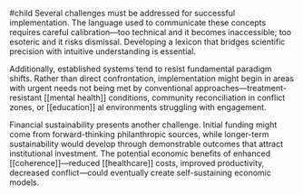#child 
Several challenges must be addressed for successful implementation. The language used to communicate these concepts requires careful calibration—too technical and it becomes inaccessible; too esoteric and it risks dismissal. Developing a lexicon that bridges scientific precision with intuitive understanding is essential.

Additionally, established systems tend to resist fundamental paradigm shifts. Rather than direct confrontation, implementation might begin in areas with urgent needs not being met by conventional approaches—treatment-resistant [[mental health]]  conditions, community reconciliation in conflict zones, or [[education]] al environments struggling with engagement.

Financial sustainability presents another challenge. Initial funding might come from forward-thinking philanthropic sources, while longer-term sustainability would develop through demonstrable outcomes that attract institutional investment. The potential economic benefits of enhanced [[coherence]]—reduced [[healthcare]]  costs, improved productivity, decreased conflict—could eventually create self-sustaining economic models.